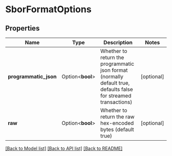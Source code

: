 # SborFormatOptions

## Properties

Name | Type | Description | Notes
------------ | ------------- | ------------- | -------------
**programmatic_json** | Option<**bool**> | Whether to return the programmatic json format (normally default true, defaults false for streamed transactions) | [optional]
**raw** | Option<**bool**> | Whether to return the raw hex-encoded bytes (default true) | [optional]

[[Back to Model list]](../README.md#documentation-for-models) [[Back to API list]](../README.md#documentation-for-api-endpoints) [[Back to README]](../README.md)


